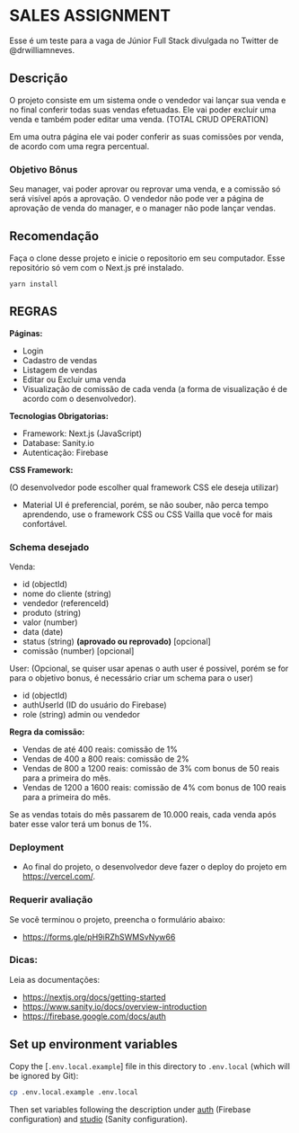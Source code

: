 # SALES ASSIGNMENT

Esse é um teste para a vaga de Júnior Full Stack divulgada no Twitter de @drwilliamneves.

## Descrição

O projeto consiste em um sistema onde o vendedor vai lançar sua venda e no final conferir todas suas vendas efetuadas. Ele vai poder excluir uma venda e também poder editar uma venda. (TOTAL CRUD OPERATION)

Em uma outra página ele vai poder conferir as suas comissões por venda, de acordo com uma regra percentual.

### Objetivo Bônus

Seu manager, vai poder aprovar ou reprovar uma venda, e a comissão só será visível após a aprovação. O vendedor não pode ver a página de aprovação de venda do manager, e o manager não pode lançar vendas.

## Recomendação

Faça o clone desse projeto e inicie o repositorio em seu computador. Esse repositório só vem com o Next.js pré instalado.

```
yarn install
```

## REGRAS

**Páginas:**

- Login
- Cadastro de vendas
- Listagem de vendas
- Editar ou Excluir uma venda
- Visualização de comissão de cada venda (a forma de visualização é de acordo com o desenvolvedor).

**Tecnologias Obrigatorias:**

- Framework: Next.js (JavaScript)
- Database: Sanity.io
- Autenticação: Firebase

**CSS Framework:**

(O desenvolvedor pode escolher qual framework CSS ele deseja utilizar)

- Material UI é preferencial, porém, se não souber, não perca tempo aprendendo, use o framework CSS ou CSS Vailla que você for mais confortável.

### Schema desejado

Venda:

- id (objectId)
- nome do cliente (string)
- vendedor (referenceId)
- produto (string)
- valor (number)
- data (date)
- status (string) **(aprovado ou reprovado)** [opcional]
- comissão (number) [opcional]

User: (Opcional, se quiser usar apenas o auth user é possivel, porém se for para o objetivo bonus, é necessário criar um schema para o user)

- id (objectId)
- authUserId (ID do usuário do Firebase)
- role (string) admin ou vendedor

**Regra da comissão:**

- Vendas de até 400 reais: comissão de 1%
- Vendas de 400 a 800 reais: comissão de 2%
- Vendas de 800 a 1200 reais: comissão de 3% com bonus de 50 reais para a primeira do mês.
- Vendas de 1200 a 1600 reais: comissão de 4% com bonus de 100 reais para a primeira do mês.

Se as vendas totais do mês passarem de 10.000 reais, cada venda após bater esse valor terá um bonus de 1%.

### Deployment

- Ao final do projeto, o desenvolvedor deve fazer o deploy do projeto em https://vercel.com/.

### Requerir avaliação

Se você terminou o projeto, preencha o formulário abaixo:

- https://forms.gle/pH9iRZhSWMSvNyw66

### Dicas:

Leia as documentações:

- https://nextjs.org/docs/getting-started
- https://www.sanity.io/docs/overview-introduction
- https://firebase.google.com/docs/auth

## Set up environment variables

Copy the [`.env.local.example`] file in this directory to `.env.local` (which will be ignored by Git):

```bash
cp .env.local.example .env.local
```

Then set variables following the description under [auth](auth/) (Firebase configuration) and [studio](studio/) (Sanity configuration).
